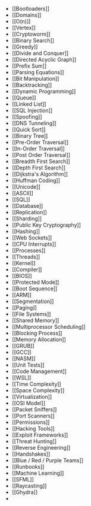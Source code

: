 * [[Bootloaders]]
* [[Domains]]
* [[O(n)]]
* [[Vertex]]
* [[Cryptoworm]]
* [[Binary Search]]
* [[Greedy]]
* [[Divide and Conquer]]
* [[Directed Acyclic Graph]]
* [[Prefix Sum]]
* [[Parsing Equations]]
* [[Bit Manipulation]]
* [[Backtracking]]
* [[Dynamic Programming]]
* [[Queue]]
* [[Linked List]]
* [[SQL Injection]]
* [[Spoofing]]
* [[DNS Tunneling]]
* [[Quick Sort]]
* [[Binary Tree]]
* [[Pre-Order Traversal]]
* [[In-Order Traversal]]
* [[Post Order Traversal]]
* [[Breadth First Search]]
* [[Depth First Search]]
* [[Dijkstra's Algorithm]]
* [[Huffman Coding]]
* [[Unicode]]
* [[ASCII]]
* [[SQL]]
* [[Database]]
* [[Replication]]
* [[Sharding]]
* [[Public Key Cryptography]]
* [[Hashing]]
* [[Web Sockets]]
* [[CPU Interrupts]]
* [[Processes]]
* [[Threads]]
* [[Kernel]]
* [[Compiler]]
* [[BIOS]]
* [[Protected Mode]]
* [[Boot Sequence]]
* [[ARM]]
* [[Segmentation]]
* [[Paging]]
* [[File Systems]]
* [[Shared Memory]]
* [[Multiprocessor Scheduling]]
* [[Blocking Process]]
* [[Memory Allocation]]
* [[GRUB]]
* [[GCC]]
* [[NASM]]
* [[Unit Tests]]
* [[Code Management]]
* [[WSL]]
* [[Time Complexity]]
* [[Space Complexity]]
* [[Virtualization]]
* [[OSI Model]]
* [[Packet Sniffers]]
* [[Port Scanners]]
* [[Permissions]]
* [[Hacking Tools]]
* [[Exploit Frameworks]]
* [[Threat Hunting]]
* [[Reverse Engineering]]
* [[Handshakes]]
* [[Blue / Red / Purple Teams]]
* [[Runbooks]]
* [[Machine Learning]]
* [[SFML]]
* [[Raycasting]]
* [[Ghydra]]
* 